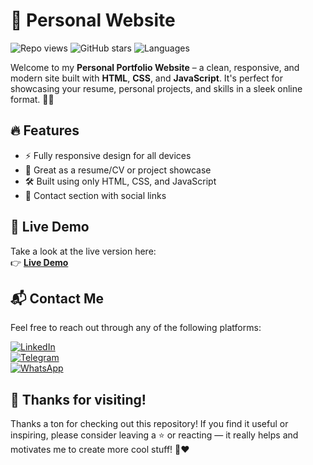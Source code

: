 # 🌟 Personal Website

![Repo views](https://komarev.com/ghpvc/?username=your-username&label=Visitors&color=0e75b6&style=flat)
![GitHub stars](https://img.shields.io/github/stars/your-username/your-repo-name?style=flat&color=yellow)
![Languages](https://img.shields.io/github/languages/top/your-username/your-repo-name)

Welcome to my **Personal Portfolio Website** – a clean, responsive, and modern site built with **HTML**, **CSS**, and **JavaScript**. It's perfect for showcasing your resume, personal projects, and skills in a sleek online format. 💼✨

## 🔥 Features

- ⚡ Fully responsive design for all devices
- 📄 Great as a resume/CV or project showcase
- 🛠️ Built using only HTML, CSS, and JavaScript
- 📱 Contact section with social links

## 🚀 Live Demo

Take a look at the live version here:  
👉 [**Live Demo**](https://your-demo-link.com)

## 📬 Contact Me

Feel free to reach out through any of the following platforms:

[![LinkedIn](https://img.shields.io/badge/-LinkedIn-0A66C2?style=flat&logo=linkedin&logoColor=white)](https://www.linkedin.com/in/hassanpourshahzad)  
[![Telegram](https://img.shields.io/badge/-Telegram-26A5E4?style=flat&logo=telegram&logoColor=white)](https://t.me/Shahzad_hpr)  
[![WhatsApp](https://img.shields.io/badge/-WhatsApp-25D366?style=flat&logo=whatsapp&logoColor=white)](https://wa.me/989112874119)

## 🙌 Thanks for visiting!

Thanks a ton for checking out this repository! If you find it useful or inspiring, please consider leaving a ⭐ or reacting — it really helps and motivates me to create more cool stuff! 🚀❤️

